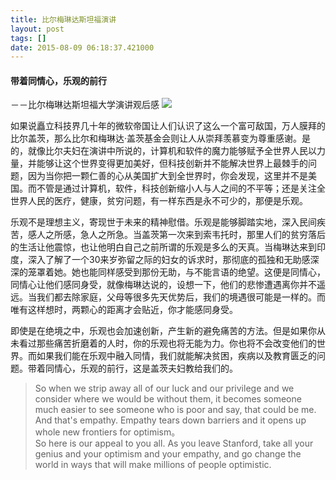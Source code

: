```yaml
---
title: 比尔梅琳达斯坦福演讲
layout: post
tags: []
date: 2015-08-09 06:18:37.421000
---
```

#### 带着同情心，乐观的前行
－－比尔梅琳达斯坦福大学演讲观后感
![]({{site.cdnurl}}/yinshui/assets/images/posts/2015/08/bill_melinda_standford.jpg)

如果说矗立科技界几十年的微软帝国让人们认识了这么一个富可敌国，万人膜拜的比尔盖茨，那么比尔和梅琳达·盖茨基金会则让人从崇拜羡慕变为尊重感谢。是的，就像比尔夫妇在演讲中所说的，计算机和软件的魔力能够赋予全世界人民以力量，并能够让这个世界变得更加美好，但科技创新并不能解决世界上最棘手的问题，因为当你把一颗仁善的心从美国扩大到全世界时，你会发现，这里并不是美国。而不管是通过计算机，软件，科技创新缩小人与人之间的不平等；还是关注全世界人民的医疗，健康，贫穷问题，有一样东西是永不可少的，那便是乐观。  

乐观不是理想主义，寄现世于未来的精神慰借。乐观是能够脚踏实地，深入民间疾苦，感人之所感，急人之所急。当盖茨第一次来到索韦托时，那里人们的贫穷落后的生活让他震惊，也让他明白自己之前所谓的乐观是多么的天真。当梅琳达来到印度，深入了解了一个30来岁弥留之际的妇女的诉求时，那彻底的孤独和无助感深深的笼罩着她。她也能同样感受到那份无助，与不能言语的绝望。这便是同情心，同情心让他们感同身受，就像梅琳达说的，设想一下，他们的悲惨遭遇离你并不遥远。当我们都去除家庭，父母等很多先天优势后，我们的境遇很可能是一样的。而唯有这样想时，两颗心的距离才会贴近，你才能感同身受。  

即使是在绝境之中，乐观也会加速创新，产生新的避免痛苦的方法。但是如果你从未看过那些痛苦折磨着的人时，你的乐观也将无能为力。你也将不会改变他们的世界。而如果我们能在乐观中融入同情，我们就能解决贫困，疾病以及教育匮乏的问题。带着同情心，乐观的前行，这是盖茨夫妇教给我们的。  

>So when we strip away all of our luck and our privilege and we consider where we would be without them, it becomes someone much easier to see someone who is poor and say, that could be me. And that's empathy. Empathy tears down barriers and it opens up whole new frontiers for optimism。  
So here is our appeal to you all. As you leave Stanford, take all your genius and your optimism and your empathy, and go change the world in ways that will make millions of people optimistic. 
